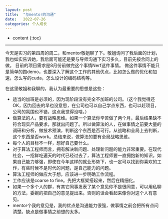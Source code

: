 ```yaml
---
layout: post
title:  "与mentor的沟通"
date:   2022-07-26
categories: 个人成长
---
```

* content
{:toc}

---

今天是实习的第四周的周二，和mentor敬姐聊了下。敬姐询问了我后面的计划，我也如实告诉她，我后面可能还是要与导师沟通下实习多久，目前先按合同上的做。
目前的项目需求是8月份前做完这个事情Nerf这件事情。
做这件事情不能只是简单的跑demo，也要深入了解这个工作的其他优点，比如怎么做的优化和加速，怎么写的cuda，怎么设计的编码结构等。

在这里敬姐和我聊的，我认为最重要的思想是这些：
* 适当的加班是必须的，因为现阶段没有完全不加班的公司。（这个我觉得还OK，因为回去的早也没意思，在公司也可以自己学点东西，也可以赶项目，公司的氛围也不错，这点我觉得没啥。）
* 做算法的人，要有战略思维。如果一个算法你辛苦做了两个月，最后结果缺不符合现实产品要求，那就出问题了。所以做算法的人，在做事情之前要大量的调研和分析，做技术预演，判断这个东西是否可行。从战略和全局上去判断，这个东西是否work。总结来说，做算法的要有全局战略思维。
* 每个人的目标不一样，想好自己要什么。
* 对于算法工程师而言，拥有解决新问题、处理新问题的能力非常重要。在现代社会，一招鲜吃遍天的时代已经过去了，算法工程师要一直拥抱新的知识。如果自己能力够强，即使在今年这样的就业形势下，也一定可以找到你喜欢的工作，有些时候不是时代的问题，是自己能力的问题。
* 算法工程师的做应大于想，应该进一步明确工作流程。
* 工作应该是coarse to fine。先把大框架搭起来，然后在精细化。
* 如果一个多个人的群，有其它同事发表了某个意见你不是很同意，可以用私聊的方法，委婉的把自己的意见提出来。否则的话会看起来像你对这个人有意见。
* mentor个我的意见是，我的优点是沟通能力很强，做事情之前会把所有点问清楚。缺点是做事情之前想的太多。